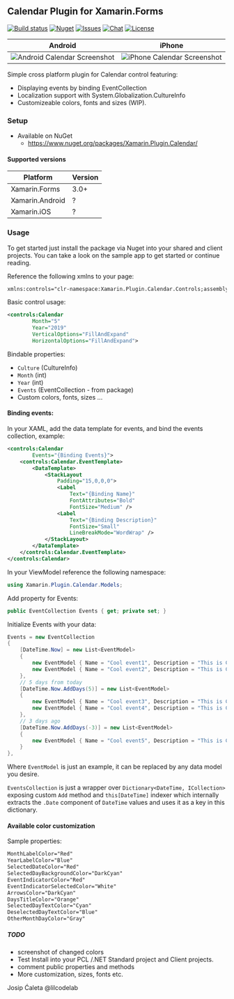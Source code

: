 ## Calendar Plugin for Xamarin.Forms
[![Build status](https://dev.azure.com/lilcodelab/Xamarin.Plugin.Calendar/_apis/build/status/Xamarin.Plugin.Calendar-Xamarin.Android-CI)](https://github.com/lilcodelab/Xamarin.Plugin.Calendar) 
[![Nuget](https://img.shields.io/nuget/v/Xamarin.Plugin.Calendar.svg?label=nuget)](https://www.nuget.org/packages/Xamarin.Plugin.Calendar/)
[![Issues](https://img.shields.io/github/issues/lilcodelab/Xamarin.Plugin.Calendar.svg)](https://github.com/lilcodelab/Xamarin.Plugin.Calendar/issues)
[![Chat](https://img.shields.io/badge/Telegram-chat-blue.svg)](https://t.me/XamarinPluginCalendar)
[![License](https://img.shields.io/badge/license-MIT-lightgrey.svg)](https://github.com/lilcodelab/Xamarin.Plugin.Calendar/blob/master/LICENSE)

| Android | iPhone |
| ------- | ------ |
| ![Android Calendar Screenshot](https://github.com/lilcodelab/Xamarin.Plugin.Calendar/blob/master/art/Android.jpg) | ![iPhone Calendar Screenshot](https://github.com/lilcodelab/Xamarin.Plugin.Calendar/blob/master/art/iPhone_XS.png) |

Simple cross platform plugin for Calendar control featuring:
- Displaying events by binding EventCollection
- Localization support with System.Globalization.CultureInfo
- Customizeable colors, fonts and sizes (WIP).

### Setup
* Available on NuGet 
  * https://www.nuget.org/packages/Xamarin.Plugin.Calendar/

#### Supported versions
| Platform | Version |
| -------- | ------- |
| Xamarin.Forms | 3.0+ |
| Xamarin.Android | ? |
| Xamarin.iOS | ? |

### Usage
To get started just install the package via Nuget into your shared and client projects.
You can take a look on the sample app to get started or continue reading.

Reference the following xmlns to your page:
```xml
xmlns:controls="clr-namespace:Xamarin.Plugin.Calendar.Controls;assembly=Xamarin.Plugin.Calendar"
```

Basic control usage:
```xml
<controls:Calendar
        Month="5"
        Year="2019"
        VerticalOptions="FillAndExpand"
        HorizontalOptions="FillAndExpand">
```

Bindable properties:
* `Culture` (CultureInfo)
* `Month` (int)
* `Year` (int)
* `Events` (EventCollection - from package)
* Custom colors, fonts, sizes ...

#### Binding events:
In your XAML, add the data template for events, and bind the events collection, example:
```xml
<controls:Calendar
        Events="{Binding Events}">
    <controls:Calendar.EventTemplate>
        <DataTemplate>
            <StackLayout
                Padding="15,0,0,0">
                <Label
                    Text="{Binding Name}"
                    FontAttributes="Bold"
                    FontSize="Medium" />
                <Label
                    Text="{Binding Description}"
                    FontSize="Small"
                    LineBreakMode="WordWrap" />
            </StackLayout>
        </DataTemplate>
    </controls:Calendar.EventTemplate>
</controls:Calendar>
```

In your ViewModel reference the following namespace:
```csharp
using Xamarin.Plugin.Calendar.Models;
```

Add property for Events:
```csharp
public EventCollection Events { get; private set; }
```

Initialize Events with your data:
```csharp
Events = new EventCollection
{
    [DateTime.Now] = new List<EventModel>
    {
        new EventModel { Name = "Cool event1", Description = "This is Cool event1's description!" },
        new EventModel { Name = "Cool event2", Description = "This is Cool event2's description!" }
    },
    // 5 days from today
    [DateTime.Now.AddDays(5)] = new List<EventModel>
    {
        new EventModel { Name = "Cool event3", Description = "This is Cool event3's description!" },
        new EventModel { Name = "Cool event4", Description = "This is Cool event4's description!" }
    },
    // 3 days ago
    [DateTime.Now.AddDays(-3)] = new List<EventModel>
    {
        new EventModel { Name = "Cool event5", Description = "This is Cool event5's description!" }
    }
},
```

Where `EventModel` is just an example, it can be replaced by any data model you desire.

`EventsCollection` is just a wrapper over `Dictionary<DateTime, ICollection>` exposing custom `Add` method and `this[DateTime]` indexer which internally extracts the `.Date` component of `DateTime` values and uses it as a key in this dictionary.

#### Available color customization
Sample properties:
```xml
MonthLabelColor="Red"
YearLabelColor="Blue"
SelectedDateColor="Red"
SelectedDayBackgroundColor="DarkCyan"
EventIndicatorColor="Red"
EventIndicatorSelectedColor="White"
ArrowsColor="DarkCyan"
DaysTitleColor="Orange"
SelectedDayTextColor="Cyan"
DeselectedDayTextColor="Blue"
OtherMonthDayColor="Gray"
```

##### TODO
* screenshot of changed colors
* Test Install into your PCL /.NET Standard project and Client projects.
* comment public properties and methods
* More customization, sizes, fonts etc.

Josip Ćaleta @lilcodelab
